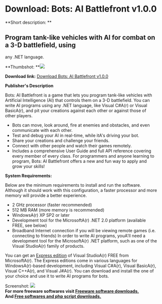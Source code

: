 # Download: Bots: AI Battlefront v1.0.0

**Short description: **

## Program tank-like vehicles with AI for combat on a 3-D battlefield, using
any .NET language.

  
**Thumbshot: **![](http://www.freewarefiles.com/screenshot/botsaibf_md.gif)   
  
**Download link:** [Download Bots: AI Battlefront v1.0.0](http://freesoftwares.boysofts.com/Bots-AI-Battlefront-V_program_28865.html)  
  

**Publisher's Description**  
  

Bots: AI Battlefront is a game that lets you program tank-like vehicles with
Artificial Intelligence (AI) that controls them on a 3-D battlefield. You can
write AI programs using any .NET language, like Visual C#A(r) or Visual
BasicA(r), and pit your creations against each other or against those of other
players.

  * Bots can move, look around, fire at enemies and obstacles, and even communicate with each other.
  * Test and debug your AI in real-time, while itA's driving your bot.
  * Share your creations and challenge your friends.
  * Connect with other people and watch their games remotely.
  * Includes a comprehensive User Guide and full API reference covering every member of every class.
For programmers and anyone learning to program, Bots: AI Battlefront offers a
new and fun way to apply and grow your skills!

**System Requirements:**

Below are the minimum requirements to install and run the software. Although
it should work with this configuration, a faster processor and more memory
will provide a better experience.

  * 2 GHz processor (faster recommended) 
  * 512 MB RAM (more memory is recommended) 
  * WindowsA(r) XP SP2 or later 
  * Development tool for the MicrosoftA(r) .NET 2.0 platform (available FREE, see below) 
  * Broadband Internet connection if you will be viewing remote games (i.e. connecting to friends) 
In order to write AI programs, youA'll need a development tool for the
MicrosoftA(r) .NET platform, such as one of the Visual StudioA(r) family of
products.

You can get an [Express
edition](http://msdn.microsoft.com/vstudio/express/windows/) of Visual
StudioA(r) FREE from MicrosoftA(r). The Express editions come in various
languages for WindowsA(r)-based development, including Visual C#A(r), Visual
BasicA(r), Visual C++A(r), and Visual J#A(r). You can download and install the
one of your choice and use it to write AI programs for bots.

  
  
Screenshot: ![](http://www.freewarefiles.com/screenshot/botsaibf.gif)  
**For more freeware softwares visit [Freeware software downloads.](http://freesoftwares.boysofts.com/)**   
**And [Free softwares and php script downloads.](http://www.boysofts.com/)**

